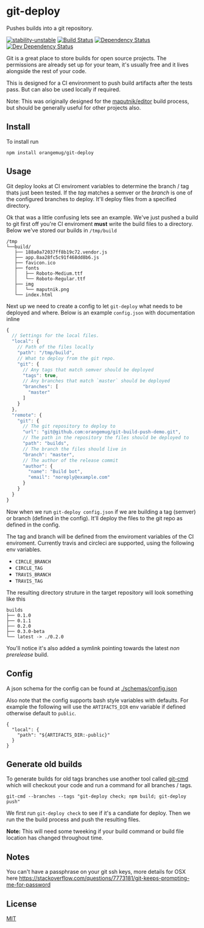 # git-deploy
Pushes builds into a git repository.

[![stability-unstable](https://img.shields.io/badge/stability-unstable-yellow.svg)][stability]
[![Build Status](https://circleci.com/gh/orangemug/git-deploy.png?style=shield)][circleci]
[![Dependency Status](https://david-dm.org/orangemug/git-deploy.svg)][dm-prod]
[![Dev Dependency Status](https://david-dm.org/orangemug/git-deploy/dev-status.svg)][dm-dev]

[stability]:   https://github.com/orangemug/stability-badges#unstable
[circleci]:    https://circleci.com/gh/orangemug/git-deploy
[dm-prod]:     https://david-dm.org/orangemug/git-deploy
[dm-dev]:      https://david-dm.org/orangemug/git-deploy#info=devDependencies

Git is a great place to store builds for open source projects. The permissions are already set up for your team, it's usually free and it lives alongside the rest of your code.

This is designed for a CI environment to push build artifacts after the tests pass. But can also be used locally if required.

Note: This was originally designed for the [maputnik/editor](https://github.com/maputnik/editor) build process, but should be generally useful for other projects also.


## Install
To install run

```
npm install orangemug/git-deploy
```

## Usage
Git deploy looks at CI enviroment variables to determine the branch / tag thats just been tested. If the _tag_ matches a semver or the _branch_ is one of the configured branches to deploy. It'll deploy files from a specified directory.

Ok that was a little confusing lets see an example. We've just pushed a build to git first off you're CI enviroment **must** write the build files to a directory. Below we've stored our builds in `/tmp/build`

```
/tmp
└──build/
   ├── 188a0a72037ff8b19c72.vendor.js
   ├── app.8aa28fc5c91f468dd8b6.js
   ├── favicon.ico
   ├── fonts
   │   ├── Roboto-Medium.ttf
   │   └── Roboto-Regular.ttf
   ├── img
   │   └── maputnik.png
   └── index.html
```

Next up we need to create a config to let `git-deploy` what needs to be deployed and where. Below is an example `config.json` with documentation inline

```js
{
  // Settings for the local files.
  "local": {
    // Path of the files locally
    "path": "/tmp/build",
    // What to deploy from the git repo.
    "git": {
      // Any tags that match semver should be deployed
      "tags": true,
      // Any branches that match `master` should be deployed
      "branches": [
        "master"
      ]
    }
  },
  "remote": {
    "git": {
      // The git repository to deploy to
      "url": "git@github.com:orangemug/git-build-push-demo.git",
      // The path in the repository the files should be deployed to
      "path": "builds",
      // The branch the files should live in
      "branch": "master",
      // The author of the release commit
      "author": {
        "name": "Build bot",
        "email": "noreply@example.com"
      }
    }
  }
}
```

Now when we run `git-deploy config.json` if we are building a tag (semver) or branch (defined in the config). It'll deploy the files to the git repo as defined in the config.

The tag and branch will be defined from the enviroment variables of the CI enviroment. Currently travis and circleci are supported, using the following env variables.

 - `CIRCLE_BRANCH`
 - `CIRCLE_TAG`
 - `TRAVIS_BRANCH`
 - `TRAVIS_TAG`

The resulting directory struture in the target repository will look something like this

```
builds
├── 0.1.0
├── 0.1.1
├── 0.2.0
├── 0.3.0-beta
└── latest -> ./0.2.0
```

You'll notice it's also added a symlink pointing towards the latest _non prerelease_ build.


## Config
A json schema for the config can be found at [./schemas/config.json](./schemas/config.json)

Also note that the config supports bash style variables with defaults. For example the following will use the `ARTIFACTS_DIR` env variable if defined otherwise default to `public`.

```
{
  "local": {
    "path": "${ARTIFACTS_DIR:-public}"
  }
}
```


## Generate old builds
To generate builds for old tags branches use another tool called [git-cmd](https://github.com/orangemug/git-cmd) which will checkout your code and run a command for all branches / tags.

```
git-cmd --branches --tags "git-deploy check; npm build; git-deploy push"
```

We first run `git-deploy check` to see if it's a candiate for deploy. Then we run the the build process and push the resulting files.

**Note:** This will need some tweeking if your build command or build file location has changed throughout time.


## Notes
You can't have a passphrase on your git ssh keys, more details for OSX here <https://stackoverflow.com/questions/7773181/git-keeps-prompting-me-for-password>


## License
[MIT](LICENSE)
